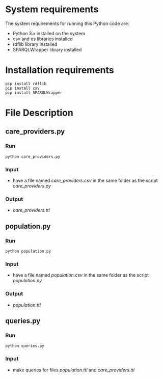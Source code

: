 # System requirements #
The system requirements for running this Python code are:

- Python 3.x installed on the system
- csv and os libraries installed
- rdflib library installed
- SPARQLWrapper library installed

# Installation requirements #

```
pip install rdflib
pip install csv
pip install SPARQLWrapper
```

# File Description #

## care_providers.py ##

### Run ###
```
python care_providers.py
```

### Input ###
- have a file named <i>care_providers.csv</i> in the same folder as the script <i>care_providers.py</i>


### Output ###
- <i>care_providers.ttl</i>

## population.py ##

### Run ###
```
python population.py
```

### Input ###
- have a file named <i>population.csv</i> in the same folder as the script <i>population.py</i>


### Output ###
- <i>population.ttl</i>

## queries.py ##

### Run ###
```
python queries.py
```

### Input ###
- make queries for files <i>population.ttl</i> and <i>care_providers.ttl</i>